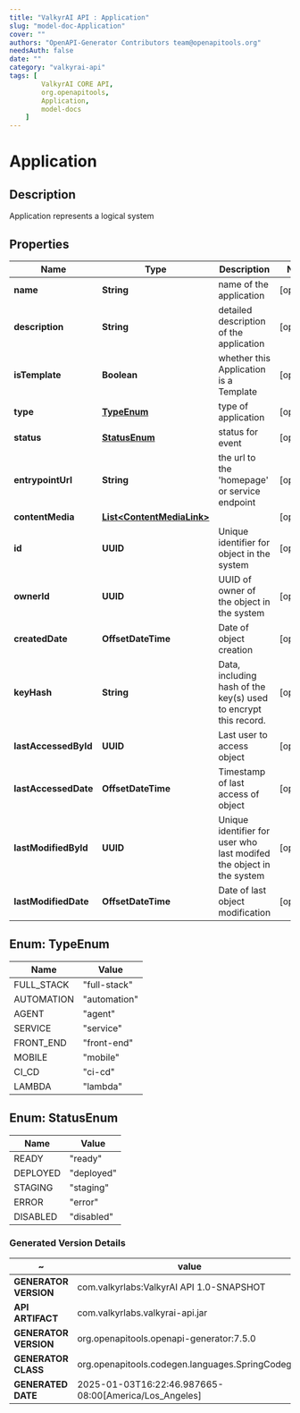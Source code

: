 ```yaml
---
title: "ValkyrAI API : Application"
slug: "model-doc-Application"
cover: ""
authors: "OpenAPI-Generator Contributors team@openapitools.org"
needsAuth: false
date: ""
category: "valkyrai-api"
tags: [
        ValkyrAI CORE API,
        org.openapitools,
        Application,
        model-docs
    ]
---
```


# Application


## Description
Application represents a logical system

## Properties

| Name | Type | Description | Notes |
|------------ | ------------- | ------------- | -------------|
|**name** | **String** | name of the application |  [optional] |
|**description** | **String** | detailed description of the application |  [optional] |
|**isTemplate** | **Boolean** | whether this Application is a Template |  [optional] |
|**type** | [**TypeEnum**](#TypeEnum) | type of application |  [optional] |
|**status** | [**StatusEnum**](#StatusEnum) | status for event |  [optional] |
|**entrypointUrl** | **String** | the url to the &#39;homepage&#39; or service endpoint |  [optional] |
|**contentMedia** | [**List&lt;ContentMediaLink&gt;**](ContentMediaLink.md) |  |  [optional] |
|**id** | **UUID** | Unique identifier for object in the system |  [optional] |
|**ownerId** | **UUID** | UUID of owner of the object in the system |  [optional] |
|**createdDate** | **OffsetDateTime** | Date of object creation |  [optional] |
|**keyHash** | **String** | Data, including hash of the key(s) used to encrypt this record. |  [optional] |
|**lastAccessedById** | **UUID** | Last user to access object |  [optional] |
|**lastAccessedDate** | **OffsetDateTime** | Timestamp of last access of object |  [optional] |
|**lastModifiedById** | **UUID** | Unique identifier for user who last modifed the object in the system |  [optional] |
|**lastModifiedDate** | **OffsetDateTime** | Date of last object modification |  [optional] |



## Enum: TypeEnum

| Name | Value |
|---- | -----|
| FULL_STACK | &quot;full-stack&quot; |
| AUTOMATION | &quot;automation&quot; |
| AGENT | &quot;agent&quot; |
| SERVICE | &quot;service&quot; |
| FRONT_END | &quot;front-end&quot; |
| MOBILE | &quot;mobile&quot; |
| CI_CD | &quot;ci-cd&quot; |
| LAMBDA | &quot;lambda&quot; |



## Enum: StatusEnum

| Name | Value |
|---- | -----|
| READY | &quot;ready&quot; |
| DEPLOYED | &quot;deployed&quot; |
| STAGING | &quot;staging&quot; |
| ERROR | &quot;error&quot; |
| DISABLED | &quot;disabled&quot; |


### Generated Version Details

~ | value
------------- | -------------
**GENERATOR VERSION** | com.valkyrlabs:ValkyrAI API 1.0-SNAPSHOT
**API ARTIFACT** | com.valkyrlabs.valkyrai-api.jar
**GENERATOR VERSION** | org.openapitools.openapi-generator:7.5.0
**GENERATOR CLASS** | org.openapitools.codegen.languages.SpringCodegen
**GENERATED DATE** | 2025-01-03T16:22:46.987665-08:00[America/Los_Angeles]
